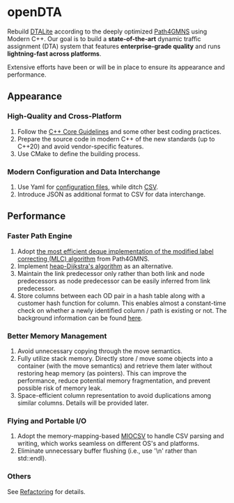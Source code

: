# openDTA

Rebuild [DTALite](https://github.com/asu-trans-ai-lab/DTALite) according to the deeply optimized [Path4GMNS](https://github.com/jdlph/Path4GMNS) using Modern C++. Our goal is to build a **state-of-the-art** dynamic traffic assignment (DTA) system that features **enterprise-grade quality** and runs **lightning-fast across platforms**.

Extensive efforts have been or will be in place to ensure its appearance and performance.

## Appearance
### High-Quality and Cross-Platform
1. Follow the [C++ Core Guidelines](http://isocpp.github.io/CppCoreGuidelines/CppCoreGuidelines) and some other best coding practices.
2. Prepare the source code in modern C++ of the new standards (up to C++20) and avoid vendor-specific features.
3. Use CMake to define the building process.

### Modern Configuration and Data Interchange
1. Use Yaml for [configuration files](https://github.com/jdlph/Path4GMNS/blob/master/tests/settings.yml), while ditch [CSV](https://github.com/jdlph/Path4GMNS/blob/master/tests/settings.csv).
2. Introduce JSON as additional format to CSV for data interchange.

## Performance
### Faster Path Engine
1. Adopt [the most efficient deque implementation of the modified label correcting (MLC) algorithm](https://github.com/jdlph/Path4GMNS/blob/master/engine/path_engine.cpp) from Path4GMNS.
2. Implement [heap-Dijkstra's algorithm](https://github.com/jdlph/shortest-path-algorithms/blob/release/src/spalgm.py) as an alternative.
3. Maintain the link predecessor only rather than both link and node predecessors as node predecessor can be easily inferred from link predecessor.
4. Store columns between each OD pair in a hash table along with a customer hash function for column. This enables almost a constant-time check on whether a newly identified column / path is existing or not. The background information can be found [here](https://github.com/jdlph/Path4GMNS/tree/dev#more-on-the-column-generation-module).

### Better Memory Management
1. Avoid unnecessary copying through the move semantics. 
2. Fully utilize stack memory. Directly store / move some objects into a container (with the move semantics) and retrieve them later without restoring heap memory (as pointers). This can improve the performance, reduce potential memory fragmentation, and prevent possible risk of memory leak.
3. Space-efficient column representation to avoid duplications among similar columns. Details will be provided later.

### Flying and Portable I/O
1. Adopt the memory-mapping-based [MIOCSV](https://github.com/jdlph/MIOCSV) to handle CSV parsing and writing, which works seamless on different OS's and platforms.
2. Eliminate unnecessary buffer flushing (i.e., use '\n' rather than std::endl).

### Others
See [Refactoring](https://github.com/jdlph/DTALite#refactoring) for details.